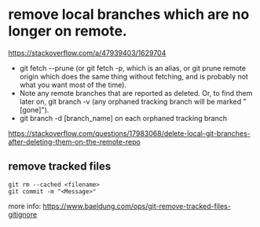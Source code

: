 # remove local branches which are no longer on remote.

https://stackoverflow.com/a/47939403/1629704

- git fetch --prune (or git fetch -p, which is an alias, or git prune remote origin which does the same thing without fetching, and is probably not what you want most of the time).
- Note any remote branches that are reported as deleted. Or, to find them later on, git branch -v (any orphaned tracking branch will be marked "[gone]").
- git branch -d [branch_name] on each orphaned tracking branch

https://stackoverflow.com/questions/17983068/delete-local-git-branches-after-deleting-them-on-the-remote-repo


## remove tracked files

```
git rm --cached <filename>
git commit -m "<Message>"
```

more info: https://www.baeldung.com/ops/git-remove-tracked-files-gitignore
